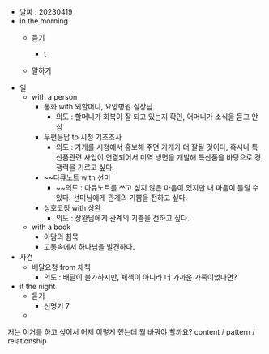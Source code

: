 - 날짜 : 20230419
- in the morning
	- 듣기
		- t
			
	- 말하기
- 일
	- with a person
		- 통화 with 외할머니, 요양병원 실장님
			- 의도 : 할머니가 회복이 잘 되고 있는지 확인, 어머니가 소식을 듣고 안심
		- 우편응답 to 시청 기초조사
			- 의도 : 가게를 시청에서 홍보해 주면 가게가 더 잘될 것이다, 혹시나 특산품관련 사업이 연결되어서 미역 냉면을 개발해 특산품을 바탕으로 경쟁력을 기르고 싶다.
		- ~~다큐노트 with 선미
			- ~~의도 : 다큐노트를 쓰고 싶지 않은 마음이 있지만 내 마음이 틀릴 수 있다. 선미님에게 관계의 기쁨을 전하고 싶다.
		- 상호코칭 with 상완
			- 의도 : 상완님에게 관계의 기쁨을 전하고 싶다.
	- with a book
		- 아담의 침묵
		- 고통속에서 하나님을 발견하다.
- 사건
	- 배달요청 from 체첵
		- 의도 : 배달이 불가하지만, 체첵이 아니라 더 가까운 가족이었다면?
- it the night
	- 듣기
		- 신명기 7
	- 





저는 이거를 하고 싶어서 어제 이렇게 했는데 뭘 바꿔야 할까요?
content / pattern / relationship